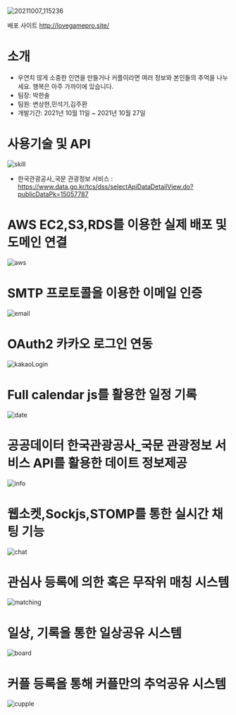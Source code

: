 ![20211007_115236](https://user-images.githubusercontent.com/76519060/139390570-098d3529-c681-4e5f-8d33-53dd34ba851c.png)

배포 사이트 http://lovegamepro.site/

# 소개
- 우연치 않게 소중한 인연을 만들거나 커플이라면 여러 정보와 본인들의 추억을 나누세요.
행복은 아주 가까이에 있습니다.
- 팀장: 박한솔
- 팀원: 변상현,민석기,김주환
- 개발기간: 2021년 10월 11일 ~ 2021년 10월 27일

# 사용기술 및 API
![skill](https://user-images.githubusercontent.com/76519060/140243114-81bad43c-4dbe-4d2a-8a68-4e4030b830ef.png)

- 한국관광공사_국문 관광정보 서비스 : https://www.data.go.kr/tcs/dss/selectApiDataDetailView.do?publicDataPk=15057787

# AWS EC2,S3,RDS를 이용한 실제 배포 및 도메인 연결
![aws](https://user-images.githubusercontent.com/76519060/140251500-de1fe76c-7fe2-476d-b2a1-455acbd1d0b0.png)

# SMTP 프로토콜을 이용한 이메일 인증
![email](https://user-images.githubusercontent.com/76519060/140242980-a6d96062-c731-4504-8366-d309646da680.png)

# OAuth2 카카오 로그인 연동
![kakaoLogin](https://user-images.githubusercontent.com/76519060/140242981-2915c7e9-035c-4f53-b41e-4c66636e9853.png)

# Full calendar js를 활용한 일정 기록
![date](https://user-images.githubusercontent.com/76519060/140243104-e2bad69e-fd61-457d-81ba-fc0b7d718b9b.png)

# 공공데이터 한국관광공사_국문 관광정보 서비스 API를 활용한 데이트 정보제공
![info](https://user-images.githubusercontent.com/76519060/140249008-25476065-02b3-4be8-9699-3672c71b25d4.png)

# 웹소켓,Sockjs,STOMP를 통한 실시간 채팅 기능
![chat](https://user-images.githubusercontent.com/76519060/140243110-83f52a87-de10-4a5a-bcb0-0d52602c00f0.png)

# 관심사 등록에 의한 혹은 무작위 매칭 시스템
![matching](https://user-images.githubusercontent.com/76519060/140249188-0aa35206-aecc-4088-9e2b-99ae67e4775f.png)

# 일상, 기록을 통한 일상공유 시스템
![board](https://user-images.githubusercontent.com/76519060/140249363-1914c2f6-6db7-4db7-bee3-5ca4c89b41e7.png)

# 커플 등록을 통해 커플만의 추억공유 시스템
![cupple](https://user-images.githubusercontent.com/76519060/140249881-faabba9b-786b-48b3-94c0-0bb01e39039e.png)
